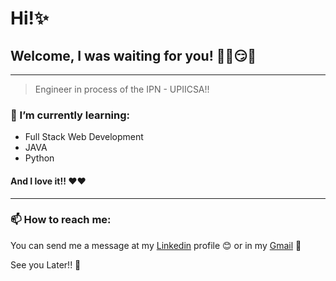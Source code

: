 # Hi!✨
## Welcome, I was waiting for you! 😶‍🌫️😏🧐

***

> Engineer in process of the IPN - UPIICSA!!

### 🌱 I’m currently learning:
- Full Stack Web Development
- JAVA
- Python
#### And I love it!! ❤️❤️
***
### 📫 How to reach me:
You can send me a message at my [Linkedin](https://www.linkedin.com/in/erik-daniel-ramirez-mendoza-05a686225/) profile 😊 
or in my [Gmail](mailto:erik.daniel.rame@gmail.com) 📧

See you Later!! 🤧

